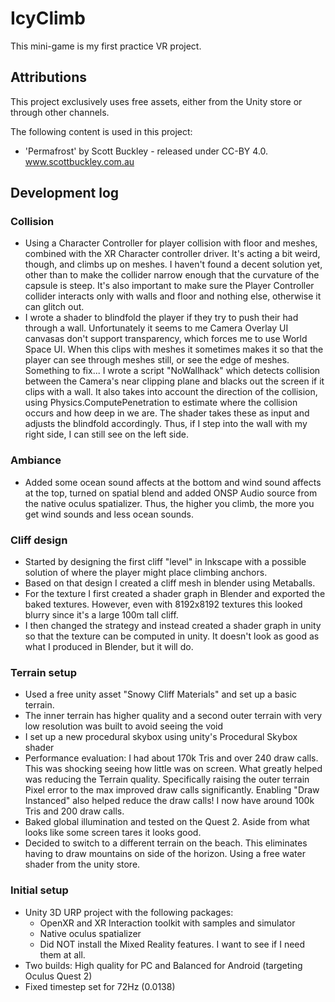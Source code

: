 # IcyClimb

This mini-game is my first practice VR project.

## Attributions

This project exclusively uses free assets, either from the Unity store or through other channels.

The following content is used in this project:

* 'Permafrost' by Scott Buckley - released under CC-BY 4.0. www.scottbuckley.com.au

## Development log

### Collision
* Using a Character Controller for player collision with floor and meshes, combined with the XR Character controller driver.
It's acting a bit weird, though, and climbs up on meshes. I haven't found a decent solution yet, other than to make the collider narrow enough that the curvature of the capsule is steep.
It's also important to make sure the Player Controller collider interacts only with walls and floor and nothing else, otherwise it can glitch out.
* I wrote a shader to blindfold the player if they try to push their had through a wall. Unfortunately it seems to me Camera Overlay UI canvasas don't support transparency, which forces me to use World Space UI. 
When this clips with meshes it sometimes makes it so that the player can see through meshes still, or see the edge of meshes. Something to fix...
I wrote a script "NoWallhack" which detects collision between the Camera's near clipping plane and blacks out the screen if it clips with a wall. 
It also takes into account the direction of the collision, using Physics.ComputePenetration to estimate where the collision occurs and how deep in we are.
The shader takes these as input and adjusts the blindfold accordingly. Thus, if I step into the wall with my right side, I can still see on the left side.

### Ambiance
* Added some ocean sound affects at the bottom and wind sound affects at the top, turned on spatial blend and added ONSP Audio source from the native oculus spatializer. 
Thus, the higher you climb, the more you get wind sounds and less ocean sounds.

### Cliff design

* Started by designing the first cliff "level" in Inkscape with a possible solution of where the player might place climbing anchors.
* Based on that design I created a cliff mesh in blender using Metaballs. 
* For the texture I first created a shader graph in Blender and exported the baked textures. However, even with 8192x8192 textures this looked blurry since it's a large 100m tall cliff.
* I then changed the strategy and instead created a shader graph in unity so that the texture can be computed in unity. It doesn't look as good as what I produced in Blender, but it will do.

### Terrain setup

* Used a free unity asset "Snowy Cliff Materials" and set up a basic terrain.
* The inner terrain has higher quality and a second outer terrain with very low resolution was built to avoid seeing the void
* I set up a new procedural skybox using unity's Procedural Skybox shader
* Performance evaluation: I had about 170k Tris and over 240 draw calls. This was shocking seeing how little was on screen. 
What greatly helped was reducing the Terrain quality. Specifically raising the outer terrain Pixel error to the max improved draw calls significantly.
Enabling "Draw Instanced" also helped reduce the draw calls! I now have around 100k Tris and 200 draw calls. 
* Baked global illumination and tested on the Quest 2. Aside from what looks like some screen tares it looks good.
* Decided to switch to a different terrain on the beach. This eliminates having to draw mountains on side of the horizon. Using a free water shader from the unity store.

### Initial setup
* Unity 3D URP project with the following packages:
  * OpenXR and XR Interaction toolkit with samples and simulator
  * Native oculus spatializer
  * Did NOT install the Mixed Reality features. I want to see if I need them at all.
* Two builds: High quality for PC and Balanced for Android (targeting Oculus Quest 2)
* Fixed timestep set for 72Hz (0.0138)
